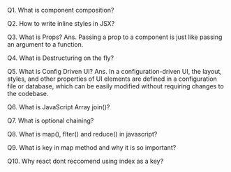 Q1. What is component composition?

Q2. How to write inline styles in JSX?

Q3. What is Props?
Ans. Passing a prop to a component is just like passing an argument to a function.

Q4. What is Destructuring on the fly?

Q5. What is Config Driven UI?
Ans. In a configuration-driven UI, the layout, styles, and other properties of UI elements are defined in a configuration file or database, which can be easily modified without requiring changes to the codebase.

Q6. What is JavaScript Array join()?

Q7. What is optional chaining?

Q8. What is map(), flter() and reduce() in javascript?

Q9. What is key in map method and why it is so important?

Q10. Why react dont reccomend using index as a key?
